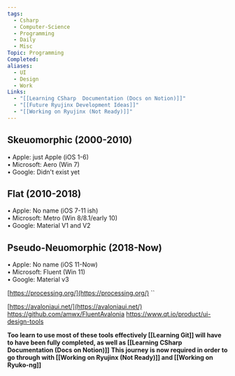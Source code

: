 ```yaml
---
tags:
  - Csharp
  - Computer-Science
  - Programming
  - Daily
  - Misc
Topic: Programming
Completed: 
aliases:
  - UI
  - Design
  - Work
Links:
  - "[[Learning CSharp  Documentation (Docs on Notion)]]"
  - "[[Future Ryujinx Development Ideas]]"
  - "[[Working on Ryujinx (Not Ready)]]"
---
```



## **Skeuomorphic (2000-2010)** 
• Apple: just Apple (iOS 1-6)  
• Microsoft: Aero (Win 7)  
• Google: Didn't exist yet  
  
## **Flat (2010-2018)**
• Apple: No name (iOS 7-11 ish)  
• Microsoft: Metro (Win 8/8.1/early 10)  
• Google: Material V1 and V2  
  
## **Pseudo-Neuomorphic (2018-Now)**  
• Apple: No name (iOS 11-Now)  
• Microsoft: Fluent (Win 11)  
• Google: Material v3  
  
[https://processing.org/](https://processing.org/)  ``
  
[https://avaloniaui.net/](https://avaloniaui.net/)  
https://github.com/amwx/FluentAvalonia
https://www.qt.io/product/ui-design-tools

**Too learn to use most of these tools effectively [[Learning Git]] will have to have been fully completed, as well as [[Learning CSharp  Documentation (Docs on Notion)]]**
**This journey is now required in order to go through with [[Working on Ryujinx (Not Ready)]] and [[Working on Ryuko-ng]]**




